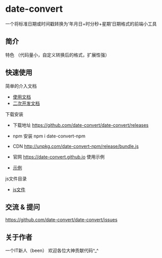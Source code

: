 ﻿
# date-convert

一个将标准日期或时间戳转换为‘年月日+时分秒+星期’日期格式的前端小工具

## 简介

特色 （代码量小，自定义转换后的格式，扩展性强）

## 快速使用

简单的介入文档

- [使用文档](./doc/use/README.md)
- [二次开发文档](./doc/dev/README.md)

下载安装

- 下载地址  https://github.com/date-convert/date-convert/releases
- npm 安装 npm i date-convert-npm
- CDN http://unpkg.com/date-convert-npm/release/bundle.js
- 官网 https://date-convert.github.io
使用示例

- [示例](./example/test.html)

js文件目录

- [js文件](./release/bundle.js)

## 交流 & 提问

https://github.com/date-convert/date-convert/issues

## 关于作者

一个IT新人（been）
欢迎各位大神贡献代码^_^ 